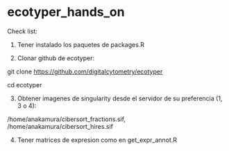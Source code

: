 # ecotyper_hands_on

Check list:

1. Tener instalado los paquetes de packages.R

2. Clonar github de ecotyper:

git clone https://github.com/digitalcytometry/ecotyper

cd ecotyper

3. Obtener imagenes de singularity desde el servidor de su preferencia (1, 3 o 4):

/home/anakamura/cibersort_fractions.sif, /home/anakamura/cibersort_hires.sif

4. Tener matrices de expresion como en get_expr_annot.R


